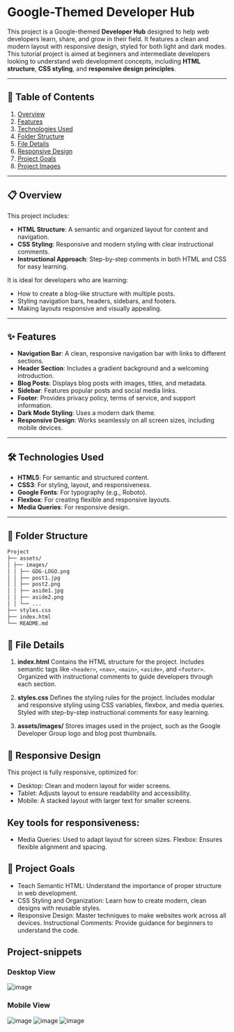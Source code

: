 # Google-Themed Developer Hub

This project is a Google-themed **Developer Hub** designed to help web developers learn, share, and grow in their field. It features a clean and modern layout with responsive design, styled for both light and dark modes. This tutorial project is aimed at beginners and intermediate developers looking to understand web development concepts, including **HTML structure**, **CSS styling**, and **responsive design principles**.

---

## 📖 Table of Contents

1. [Overview](#overview)
2. [Features](#features)
3. [Technologies Used](#technologies-used)
4. [Folder Structure](#folder-structure)
5. [File Details](#file-details)
6. [Responsive Design](#responsive-design)
7. [Project Goals](#project-goals)
8. [Project Images](#project-snippets)

---

## 📋 Overview

This project includes:

- **HTML Structure**: A semantic and organized layout for content and navigation.
- **CSS Styling**: Responsive and modern styling with clear instructional comments.
- **Instructional Approach**: Step-by-step comments in both HTML and CSS for easy learning.

It is ideal for developers who are learning:

- How to create a blog-like structure with multiple posts.
- Styling navigation bars, headers, sidebars, and footers.
- Making layouts responsive and visually appealing.

---

## ✨ Features

- **Navigation Bar**: A clean, responsive navigation bar with links to different sections.
- **Header Section**: Includes a gradient background and a welcoming introduction.
- **Blog Posts**: Displays blog posts with images, titles, and metadata.
- **Sidebar**: Features popular posts and social media links.
- **Footer**: Provides privacy policy, terms of service, and support information.
- **Dark Mode Styling**: Uses a modern dark theme.
- **Responsive Design**: Works seamlessly on all screen sizes, including mobile devices.

---

## 🛠 Technologies Used

- **HTML5**: For semantic and structured content.
- **CSS3**: For styling, layout, and responsiveness.
- **Google Fonts**: For typography (e.g., Roboto).
- **Flexbox**: For creating flexible and responsive layouts.
- **Media Queries**: For responsive design.

---

## 📁 Folder Structure
```bash
Project
├── assets/
│ ├── images/
│ │ ├── GDG-LOGO.png
│ │ ├── post1.jpg
│ │ ├── post2.png
│ │ ├── aside1.jpg
│ │ ├── aside2.png
│ │ └── ...
├── styles.css
├── index.html
└── README.md
```

## 📄 File Details
1. **index.html**
Contains the HTML structure for the project.
Includes semantic tags like `<header>`, `<nav>`, `<main>`, `<aside>`, and `<footer>`.
Organized with instructional comments to guide developers through each section.

2. **styles.css**
Defines the styling rules for the project.
Includes modular and responsive styling using CSS variables, flexbox, and media queries.
Styled with step-by-step instructional comments for easy learning.

3. **assets/images/**
Stores images used in the project, such as the Google Developer Group logo and blog post thumbnails.

## 📱 Responsive Design
This project is fully responsive, optimized for:
- Desktop: Clean and modern layout for wider screens.
- Tablet: Adjusts layout to ensure readability and accessibility.
- Mobile: A stacked layout with larger text for smaller screens.
## Key tools for responsiveness:
- Media Queries: Used to adapt layout for screen sizes.
Flexbox: Ensures flexible alignment and spacing.

## 🎯 Project Goals
- Teach Semantic HTML: Understand the importance of proper structure in web development.
- CSS Styling and Organization: Learn how to create modern, clean designs with reusable styles.
- Responsive Design: Master techniques to make websites work across all devices.
Instructional Comments: Provide guidance for beginners to understand the code.

## Project-snippets
### Desktop View
![image](https://github.com/user-attachments/assets/d5163dbb-e98f-4398-b97e-2a8bd3100e39)

### Mobile View
![image](https://github.com/user-attachments/assets/e2397c65-5fed-4b3e-b1be-7f2e0807270d)
![image](https://github.com/user-attachments/assets/2eeeab1c-7594-4e63-a17b-0be4f0ca239d)
![image](https://github.com/user-attachments/assets/ca227576-1d4d-4a5e-b533-4cb6bd0024df)




